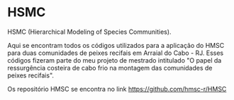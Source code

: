 # HSMC
HSMC (Hierarchical Modeling of Species Communities).

Aqui se encontram todos os códigos utilizados para a aplicação do HMSC para duas comunidades de peixes recifais em Arraial do Cabo - RJ.
Esses códigos fizeram parte do meu projeto de mestrado intitulado "O papel da ressurgência costeira de cabo frio na montagem das comunidades de peixes recifais".

Os repositório HMSC se encontra no link https://github.com/hmsc-r/HMSC
